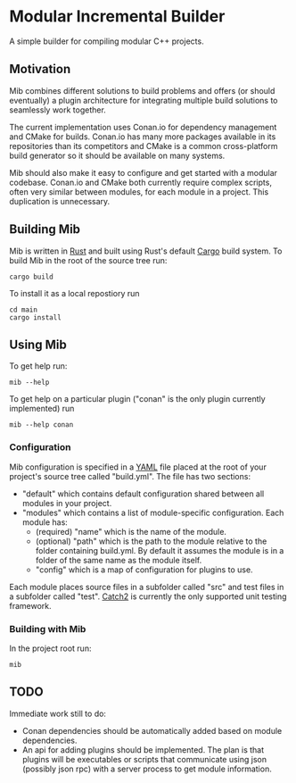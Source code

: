 # Modular Incremental Builder

A simple builder for compiling modular C++ projects.

## Motivation

Mib combines different solutions to build problems and offers (or should eventually) a plugin architecture for integrating multiple build solutions to seamlessly work together.

The current implementation uses Conan.io for dependency management and CMake for builds. Conan.io has many more packages available in its repositories than its competitors and CMake is a common cross-platform build generator so it should be available on many systems.

Mib should also make it easy to configure and get started with a modular codebase. Conan.io and CMake both currently require complex scripts, often very similar between modules, for each module in a project. This duplication is unnecessary.

## Building Mib

Mib is written in [Rust](https://www.rust-lang.org/en-US/) and built using Rust's default [Cargo](https://doc.rust-lang.org/cargo/index.html) build system. To build Mib in the root of the source tree run:

```
cargo build
```

To install it as a local repostiory run
```
cd main
cargo install
```

## Using Mib

To get help run:
```
mib --help
```

To get help on a particular plugin ("conan" is the only plugin currently implemented) run
```
mib --help conan
```

### Configuration

Mib configuration is specified in a [YAML](http://yaml.org/) file placed at the root of your project's source tree called "build.yml".
The file has two sections:
* "default" which contains default configuration shared between all modules in your project.
* "modules" which contains a list of module-specific configuration. Each module has:
  * (required) "name" which is the name of the module.
  * (optional) "path" which is the path to the module relative to the folder containing build.yml. By default it assumes the module is in a folder of the same name as the module itself.
  * "config" which is a map of configuration for plugins to use.

Each module places source files in a subfolder called "src" and test files in a subfolder called "test". [Catch2](https://github.com/catchorg/Catch2) is currently the only supported unit testing framework.

### Building with Mib

In the project root run:
```
mib
```

## TODO

Immediate work still to do:
* Conan dependencies should be automatically added based on module dependencies.
* An api for adding plugins should be implemented. The plan is that plugins will be executables or scripts that communicate using json (possibly json rpc) with a server process to get module information.
